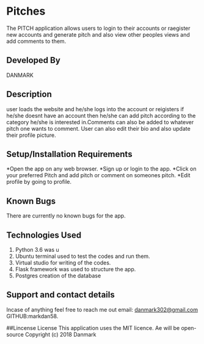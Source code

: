 
# Pitches
The PITCH application allows users to login to their accounts or raegister new accounts and generate pitch and also view other peoples views and add comments to them. 

## Developed By
DANMARK

## Description
user loads the website and he/she logs into the account or reigisters if he/she doesnt have an account then he/she can add pitch according to the category he/she is interested in.Comments can also be added to whatever pitch one wants to comment. User can also edit their bio and also update their profile picture. 

## Setup/Installation Requirements
*Open the app on any web browser.
*Sign up or login to the app.
*Click on your preferred Pitch and add pitch or comment on someones pitch.
*Edit profile by going to profile.

## Known Bugs
There are currently no known bugs for the app.

## Technologies Used
1. Python 3.6 was u
2. Ubuntu terminal used to test the codes and run them.
3. Virtual studio for writing of the codes.
4. Flask framework was used to structure the app.
5. Postgres creation of the database

## Support and contact details
Incase of anything feel free to reach me out email: danmark302@gmail.com
GITHUB:markdan58.

##Lincense
License This application uses the MIT licence. Ae will be open-source 
Copyright (c) 2018 Danmark



